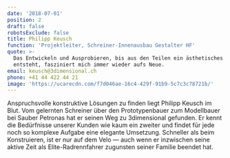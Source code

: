 ```yaml
---
date: '2018-07-01'
position: 2
draft: false
robotsExclude: false
title: Philipp Keusch
function: 'Projektleiter, Schreiner-Innenausbau Gestalter HF'
quote: >-
  Das Entwickeln und Ausprobieren, bis aus den Teilen ein ästhetisches Ganzes
  entsteht, fasziniert mich immer wieder aufs Neue.
email: keusch@3dimensional.ch
phone: +41 44 422 44 21
image: 'https://ucarecdn.com/f7d046ae-16c4-429f-91b9-5c7c3c78721b/'
---
```

Anspruchsvolle konstruktive Lösungen zu finden liegt Philipp Keusch im Blut. Vom gelernten Schreiner über den Prototypenbauer zum Modellbauer bei Sauber Petronas hat er seinen Weg zu 3dimensional gefunden. Er kennt die Bedürfnisse unserer Kunden wie kaum ein zweiter und findet für jede noch so komplexe Aufgabe eine elegante Umsetzung. Schneller als beim Konstruieren, ist er nur auf dem Velo  — auch wenn er inzwischen seine aktive Zeit als Elite-Radrennfahrer zugunsten seiner Familie beendet hat.
